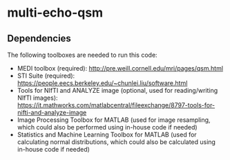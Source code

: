 # multi-echo-qsm

## Dependencies
The following toolboxes are needed to run this code:
* MEDI toolbox (required): http://pre.weill.cornell.edu/mri/pages/qsm.html
* STI Suite (required): https://people.eecs.berkeley.edu/~chunlei.liu/software.html
* Tools for NIfTI and ANALYZE image (optional, used for reading/writing NIfTI images): https://it.mathworks.com/matlabcentral/fileexchange/8797-tools-for-nifti-and-analyze-image
* Image Processing Toolbox for MATLAB (used for image resampling, which could also be performed using in-house code if needed)
* Statistics and Machine Learning Toolbox for MATLAB (used for calculating normal distributions, which could also be calculated using in-house code if needed)
